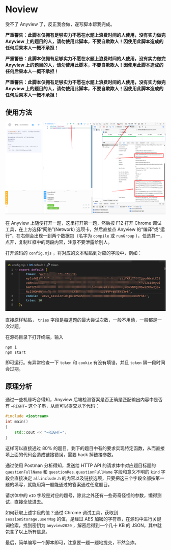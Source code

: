 # Noview

受不了 Anyview 了，反正我会做，遂写脚本帮我完成。

**严重警告：此脚本仅拥有足够实力不愿在水题上浪费时间的人使用，没有实力做完 Anyview 上的题目的人，请勿使用此脚本，不要自欺欺人！因使用此脚本造成的任何后果本人一概不承担！**

**严重警告：此脚本仅拥有足够实力不愿在水题上浪费时间的人使用，没有实力做完 Anyview 上的题目的人，请勿使用此脚本，不要自欺欺人！因使用此脚本造成的任何后果本人一概不承担！**

**严重警告：此脚本仅拥有足够实力不愿在水题上浪费时间的人使用，没有实力做完 Anyview 上的题目的人，请勿使用此脚本，不要自欺欺人！因使用此脚本造成的任何后果本人一概不承担！**

## 使用方法

![](img/1.png)

在 Anyview 上随便打开一题，这里打开第一题，然后按 F12 打开 Chrome 调试工具，在上方选择“网络”(Network) 选项卡，然后直接点 Anyview 的“编译”或“运行”，在右侧会出现一到两个数据包（名字为 `compile` 或 `runGroup` ），任选其一，点开，复制红框中的两段内容，注意不要泄露给别人。

打开源码的 `config.mjs` ，将对应的文本粘贴到对应的字段中，例如：

![](img/2.png)

直接原样粘贴， `tries` 字段是每道题的最大尝试次数，一般不用动，一般都是一次过题。

在源码目录下打开终端，输入

```shell
npm i
npm start
```

即可运行。有异常检查一下 `token` 和 `cookie` 有没有填错，并且 `token` 隔一段时间会过期。

## 原理分析

通过一些机缘巧合得知，Anyview 后端检测答案是否正确是匹配输出内容中是否有 `=RIGHT=` 这个子串，从而可以提交以下代码：

```cpp
#include <iostream>
int main()
{
    std::cout << "=RIGHT=";
}
```

这样可以直接通过 80% 的题目，剩下的题目中有的要求实现特定函数，从而直接填上面的代码会造成链接错误，需要 hack 掉链接参数。

通过使用 Postman 分析得知，发送给 HTTP API 的请求体中对应题目标题的 `questionFullName` 和 `questionRes.questionFullName` 字段和意义不明的 `kind` 字段会直接决定 `allinclude.h` 的内容以及链接选项，只要把这三个字段全部按第一题的填写，就能用第一题能通过的答案通过任意题目。

请求体中的 `eID` 字段是对应的题号，除此之外还有一些奇奇怪怪的参数，懒得测试，直接全放进去。

如何获取上述字段的值？通过 Chrome 调试工具，获取到 `sessionStorage.userMsg` 的值，是经过 AES 加密的字符串，在源码中进行关键词检索，找到密钥为 `anyview2020` ，解密后得到一个几十 KB 的 JSON，其中就包含了以上所有信息。

最后，简单编写一个脚本即可，注意要一题一题地提交，不然会炸。
